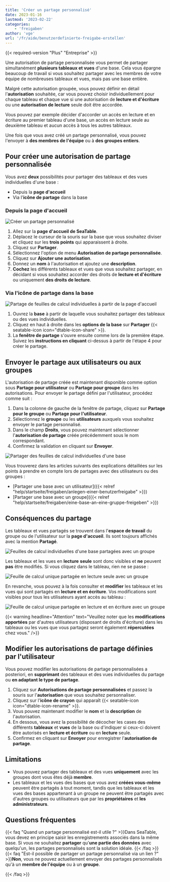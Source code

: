 ```yaml
---
title: 'Créer un partage personnalisé'
date: 2023-01-16
lastmod: '2023-02-22'
categories:
    - 'freigaben'
author: 'vge'
url: '/fr/aide/benutzerdefinierte-freigabe-erstellen'
---
```


{{< required-version "Plus" "Entreprise" >}}

Une autorisation de partage personnalisée vous permet de partager simultanément **plusieurs tableaux et vues** d'une base. Cela vous épargne beaucoup de travail si vous souhaitez partager avec les membres de votre équipe de nombreuses tableaux et vues, mais pas une base entière.

Malgré cette autorisation groupée, vous pouvez définir en détail l'**autorisation** souhaitée, car vous pouvez choisir individuellement pour chaque tableau et chaque vue si une autorisation de **lecture et d'écriture** ou une **autorisation de lecture** seule doit être accordée.

Vous pouvez par exemple décider d'accorder un accès en lecture et en écriture au premier tableau d'une base, un accès en lecture seule au deuxième tableau et aucun accès à tous les autres tableaux.

Une fois que vous avez créé un partage personnalisé, vous pouvez l'envoyer à **des membres de l'équipe** ou à **des groupes entiers**.

## Pour créer une autorisation de partage personnalisée

Vous avez **deux** possibilités pour partager des tableaux et des vues individuelles d'une base :

- Depuis la **page d'accueil**
- Via l'**icône de partage** dans la base

### Depuis la page d'accueil

![Créer un partage personnalisé](images/Benutzerdefinierte-Freigabe-erstellen.gif)

1. Allez sur la **page d'accueil de SeaTable**.
2. Déplacez le curseur de la souris sur la base que vous souhaitez diviser et cliquez sur les **trois points** qui apparaissent à droite.
3. Cliquez sur **Partager**.
4. Sélectionnez l'option de menu **Autorisation de partage personnalisée**.
5. Cliquez sur **Ajouter une autorisation**.
6. Donnez un **nom** à l'autorisation et ajoutez une **description**.
7. **Cochez** les différents tableaux et vues que vous souhaitez partager, en décidant si vous souhaitez accorder des droits de **lecture et d'écriture** ou uniquement **des droits de lecture**.

### Via l'icône de partage dans la base

![Partage de feuilles de calcul individuelles à partir de la page d'accueil](images/share-single-tablesheets-from-the-base-options.png)

1. Ouvrez la **base** à partir de laquelle vous souhaitez partager des tableaux ou des vues individuelles.
2. Cliquez en haut à droite dans les **options de la base** sur **Partager** {{< seatable-icon icon="dtable-icon-share" >}}.
3. La **fenêtre de partage** s'ouvre ensuite comme lors de la première étape. Suivez les **instructions en cliquant** ci-dessus à partir de l'étape 4 pour créer le partage.

## Envoyer le partage aux utilisateurs ou aux groupes

L'autorisation de partage créée est maintenant disponible comme option sous **Partage pour utilisateur** ou **Partage pour groupe** dans les autorisations. Pour envoyer le partage défini par l'utilisateur, procédez comme suit :

1. Dans la colonne de gauche de la fenêtre de partage, cliquez sur **Partage pour le groupe** ou **Partage pour l'utilisateur**.
2. Sélectionnez le **groupe** ou les **utilisateurs** auxquels vous souhaitez envoyer le partage personnalisé.
3. Dans le champ **Droits**, vous pouvez maintenant sélectionner l'**autorisation de partage** créée précédemment sous le nom correspondant.
4. Confirmez la validation en cliquant sur **Envoyer**.

![Partager des feuilles de calcul individuelles d'une base](images/share-sinlge-table-sheets-to-a-group-1.gif)

Vous trouverez dans les articles suivants des explications détaillées sur les points à prendre en compte lors de partages avec des utilisateurs ou des groupes :

- [Partager une base avec un utilisateur]({{< relref "help/startseite/freigaben/anlegen-einer-benutzerfreigabe" >}})
- [Partager une base avec un groupe]({{< relref "help/startseite/freigaben/eine-base-an-eine-gruppe-freigeben" >}})

## Conséquences du partage

Les tableaux et vues partagés se trouvent dans l'**espace de travail** du groupe ou de l'utilisateur sur la **page d'accueil**. Ils sont toujours affichés avec la mention **Partagé**.

![Feuilles de calcul individuelles d'une base partagées avec un groupe](images/how-shared-single-table-sheets-are-marked.png)

Les tableaux et les vues en **lecture** **seule** sont donc visibles et **ne** peuvent **pas** être modifiés. Si vous cliquez dans le tableau, rien ne se passe :

![Feuille de calcul unique partagée en lecture seule avec un groupe](images/shared-table-pages-only-read.gif)

En revanche, vous pouvez à la fois consulter et **modifier** les tableaux et les vues qui sont partagés en **lecture et en écriture**. Vos modifications sont visibles pour tous les utilisateurs ayant accès au tableau :

![Feuille de calcul unique partagée en lecture et en écriture avec un groupe](images/shared-table-pages-read-and-write.gif)

{{< warning  headline="Attention"  text="Veuillez noter que les **modifications apportées** par d'autres utilisateurs (disposant de droits d'écriture) dans les tableaux ou les vues que vous partagez seront également **répercutées** chez vous." />}}

## Modifier les autorisations de partage définies par l'utilisateur

Vous pouvez modifier les autorisations de partage personnalisées a posteriori, en **supprimant** des tableaux et des vues individuelles du partage ou **en adaptant le type de partage**.

1. Cliquez sur **Autorisations de partage personnalisées** et passez la souris sur l'**autorisation** que vous souhaitez personnaliser.
2. Cliquez sur l'**icône de crayon** qui apparaît {{< seatable-icon icon="dtable-icon-rename" >}}.
3. Vous pouvez maintenant modifier le **nom** et la **description** de l'autorisation.
4. En dessous, vous avez la possibilité de décocher les cases des différents **tableaux** et **vues** de la base ou d'indiquer si ceux-ci doivent être autorisés en **lecture et écriture** ou en **lecture** seule.
5. Confirmez en cliquant sur **Envoyer** pour enregistrer l'**autorisation de partage**.

## Limitations

- Vous pouvez partager des tableaux et des vues **uniquement** avec les groupes dont vous êtes déjà **membre**.
- Les tableaux et les vues des bases que vous avez **créées vous-même** peuvent être partagés à tout moment, tandis que les tableaux et les vues des bases appartenant à un groupe ne peuvent être partagés avec d'autres groupes ou utilisateurs que par les **propriétaires** et **les administrateurs**.

## Questions fréquentes

{{< faq "Quand un partage personnalisé est-il utile ?" >}}Dans SeaTable, vous devez en principe saisir les enregistrements associés dans la même base. Si vous ne souhaitez **partager** qu'**une partie des données** avec quelqu'un, les partages personnalisés sont la solution idéale.
{{< /faq >}}
{{< faq "Est-il possible de partager un partage personnalisé via un lien ?" >}}**Non**, vous ne pouvez actuellement envoyer des partages personnalisés qu'à un **membre de l'équipe** ou à un **groupe**.

{{< /faq >}}

